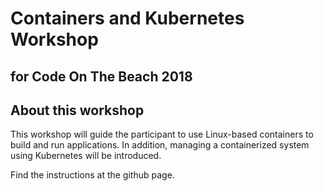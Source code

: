 # Containers and Kubernetes Workshop  
## for Code On The Beach 2018  


## About this workshop
This workshop will guide the participant to use Linux-based containers to build and run applications. In addition, managing a containerized system using Kubernetes will be introduced.

Find the instructions at the github page.